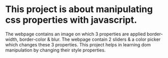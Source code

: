 # This project is about manipulating css properties with javascript.
The webpage contains an image on which 3 properties are applied border-width, border-color & blur. The webpage contain 2 sliders & a color picker which changes these 3 properties.
This project helps in learning dom manipulation by changing their style properties.
